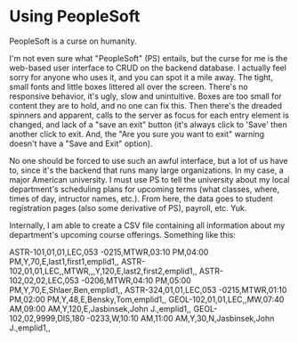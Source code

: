 # Using PeopleSoft

PeopleSoft is a curse on humanity.  

I'm not even sure what "PeopleSoft" (PS) entails, but the curse for me is the web-based user interface to CRUD on the backend database. I actually feel sorry for anyone who uses it, and you can spot it a mile away. The tight, small fonts and little boxes littered all over the screen. There's no responsive behavior, it's ugly, slow and unintuitive. Boxes are too small for content they are to hold, and no one can fix this. Then there's the dreaded spinners and apparent, calls to the server as focus for each entry element is changed, and lack of a "save an exit" button (it's always click to 'Save' then another click to exit. And, the "Are you sure you want to exit" warning doesn't have a "Save and Exit" option).  

No one should be forced to use such an awful interface, but a lot of us have to, since it's the backend that runs many large organizations. In my case, a major American university. I must use PS to tell the university about my local department's scheduling plans for upcoming terms (what classes, where, times of day, intructor names, etc.). From here, the data goes to student registration pages (also some derivative of PS), payroll, etc. Yuk.

Internally, I am able to create a CSV file containing all information about my department's upcoming course offerings. Something like this:

ASTR-101,01,01,LEC,053 -0215,MTWR,03:10 PM,04:00 PM,Y,70,E,last1,first1,emplid1,,
ASTR-102,01,01,LEC,,MTWR,,,Y,120,E,last2,first2,emplid1,,
ASTR-102,02,02,LEC,053 -0206,MTWR,04:10 PM,05:00 PM,Y,70,E,Shlaer,Ben,emplid1,,
ASTR-324,01,01,LEC,053 -0215,MTWR,01:10 PM,02:00 PM,Y,48,E,Bensky,Tom,emplid1,,
GEOL-102,01,01,LEC,,MW,07:40 AM,09:00 AM,Y,120,E,Jasbinsek,John J.,emplid1,,
GEOL-102,02,9999,DIS,180 -0233,W,10:10 AM,11:00 AM,Y,30,N,Jasbinsek,John J.,emplid1,,
